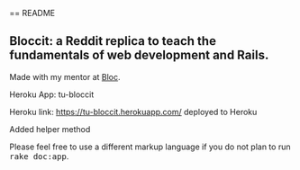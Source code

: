 == README

## Bloccit: a Reddit replica to teach the fundamentals of web development and Rails.

Made with my mentor at [Bloc](http://bloc.io).

Heroku App: tu-bloccit

Heroku link: https://tu-bloccit.herokuapp.com/ deployed to Heroku

Added helper method

Please feel free to use a different markup language if you do not plan to run
<tt>rake doc:app</tt>.
